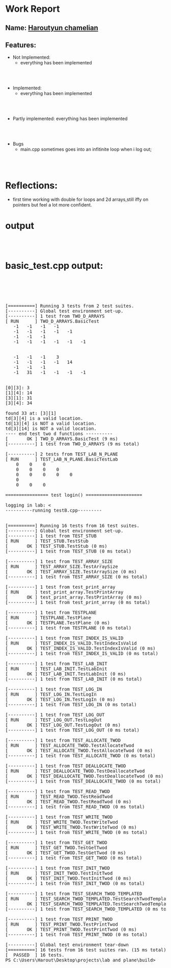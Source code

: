 # Work Report

## Name: <ins> Haroutyun chamelian </ins>

## Features:

- Not Implemented:
  - everything has been implemented

<br><br>

- Implemented:
  - everything has been implemented 

<br><br>

- Partly implemented:
  everything has been implemented 

<br><br>

- Bugs
  - main.cpp sometimes goes into an infitinite loop when i log out;

<br><br>

# Reflections:

- first time working with double for loops and 2d arrays,still iffy on pointers but feel a lot more confident.

# **output**


<br/><br/>

# basic_test.cpp output:

<br/><br/><br/><br/>
<pre>
[==========] Running 3 tests from 2 test suites.
[----------] Global test environment set-up.    
[----------] 1 test from TWO_D_ARRAYS
[ RUN      ] TWO_D_ARRAYS.BasicTest  
   -1   -1   -1   -1
   -1   -1   -1   -1   -1
   -1   -1   -1
   -1   -1   -1   -1   -1   -1       


   -1   -1   -1    3
   -1   -1   -1   -1   14
   -1   -1   -1
   -1   31   -1   -1   -1   -1


[0][3]: 3
[1][4]: 14
[3][1]: 31
[3][4]: 34

found 33 at: [3][1]
td[3][4] is a valid location.
td[13][4] is NOT a valid location.
td[3][14] is NOT a valid location.
---- end test two d functions ----------
[       OK ] TWO_D_ARRAYS.BasicTest (9 ms)
[----------] 1 test from TWO_D_ARRAYS (9 ms total)

[----------] 2 tests from TEST_LAB_N_PLANE
[ RUN      ] TEST_LAB_N_PLANE.BasicTestLab
    0    0    0
    0    0    0    0
    0    0    0    0    0
    0
    0    0    0

================ test login() =====================

logging in lab: <<lab<<, station <<station<<:
    0    0    0
    0    0    0    0
    0 2121    0    0    0
    0
    0    0    0


logging in lab: <<lab<<, station <<station<<:
    0    0    0
    0    0    0    0
    0 2121    0    0    0
    0
    0    0 4242


logging in lab: <<lab<<, station <<station<<:
login() correctly refused to log in a new user into an already occupied station
    0    0    0
    0    0    0    0
    0 2121    0    0    0
    0
    0    0 4242

================ test login() =====================

logging out user : 6666
logout() correctly refused to log out a user who was not logged in.
    0    0    0
    0    0    0    0
    0 2121    0    0    0
    0
    0    0 4242


logging out user: 4242
    0    0    0
    0    0    0    0
    0 2121    0    0    0
    0
    0    0    0


Deallocating two-d array 'labs'


---------- D O N E ----------
[       OK ] TEST_LAB_N_PLANE.BasicTestLab (17 ms)
[ RUN      ] TEST_LAB_N_PLANE.BasicTestPlane
 X X X X
 X X X X
 X X X X
 X X X X
 X X X X
 X X X X
 X X X X



============ test reserve() =======================

reserved 1A([0][0]
 A X X X
 X X X X
 X X X X
 X X X X
 X X X X
 X X X X
 X X X X


reserved 4C([3][2]
 A X X X
 X X X X
 X X X X
 X X C X
 X X X X
 X X X X
 X X X X


reserved 7D([6][3]
 A X X X
 X X X X
 X X X X
 X X C X
 X X X X
 X X X X
 X X X D


reserved 7D([6][3]
   reserve() correctly refused to reserve an already occupied seat.
 A X X X
 X X X X
 X X X X
 X X C X
 X X X X
 X X X X
 X X X D



============ test cancel() =======================

cancelled 4D([3][3]
   cancel() correctly refused to cancel unoccupied seat.
 A X X X
 X X X X
 X X X X
 X X C X
 X X X X
 X X X X
 X X X D


cancelled 4C([3][2]
 A X X X
 X X X X
 X X X X
 X X X X
 X X X X
 X X X X
 X X X D


Deallocating two-d array 'plane'


---------- D O N E ----------
[       OK ] TEST_LAB_N_PLANE.BasicTestPlane (32 ms)
[----------] 2 tests from TEST_LAB_N_PLANE (51 ms total)

[----------] Global test environment tear-down
[==========] 3 tests from 2 test suites ran. (61 ms total)
[  PASSED  ] 3 tests.

# testB.cpp output:
<pre>
----------running testB.cpp---------


[==========] Running 16 tests from 16 test suites.
[----------] Global test environment set-up.
[----------] 1 test from TEST_STUB
[ RUN      ] TEST_STUB.TestStub
[       OK ] TEST_STUB.TestStub (0 ms)
[----------] 1 test from TEST_STUB (0 ms total)

[----------] 1 test from TEST_ARRAY_SIZE
[ RUN      ] TEST_ARRAY_SIZE.TestArraySize
[       OK ] TEST_ARRAY_SIZE.TestArraySize (0 ms)
[----------] 1 test from TEST_ARRAY_SIZE (0 ms total)

[----------] 1 test from test_print_array
[ RUN      ] test_print_array.TestPrintArray
[       OK ] test_print_array.TestPrintArray (0 ms)
[----------] 1 test from test_print_array (0 ms total)

[----------] 1 test from TESTPLANE
[ RUN      ] TESTPLANE.TestPlane
[       OK ] TESTPLANE.TestPlane (0 ms)
[----------] 1 test from TESTPLANE (0 ms total)

[----------] 1 test from TEST_INDEX_IS_VALID
[ RUN      ] TEST_INDEX_IS_VALID.TestIndexIsValid
[       OK ] TEST_INDEX_IS_VALID.TestIndexIsValid (0 ms)
[----------] 1 test from TEST_INDEX_IS_VALID (0 ms total)

[----------] 1 test from TEST_LAB_INIT
[ RUN      ] TEST_LAB_INIT.TestLabInit
[       OK ] TEST_LAB_INIT.TestLabInit (0 ms)
[----------] 1 test from TEST_LAB_INIT (0 ms total)

[----------] 1 test from TEST_LOG_IN
[ RUN      ] TEST_LOG_IN.TestLogIn
[       OK ] TEST_LOG_IN.TestLogIn (0 ms)
[----------] 1 test from TEST_LOG_IN (0 ms total)

[----------] 1 test from TEST_LOG_OUT
[ RUN      ] TEST_LOG_OUT.TestLogOut
[       OK ] TEST_LOG_OUT.TestLogOut (0 ms)
[----------] 1 test from TEST_LOG_OUT (0 ms total)

[----------] 1 test from TEST_ALLOCATE_TWOD
[ RUN      ] TEST_ALLOCATE_TWOD.TestAllocateTwod
[       OK ] TEST_ALLOCATE_TWOD.TestAllocateTwod (0 ms)
[----------] 1 test from TEST_ALLOCATE_TWOD (0 ms total)

[----------] 1 test from TEST_DEALLOCATE_TWOD
[ RUN      ] TEST_DEALLOCATE_TWOD.TestDeallocateTwod
[       OK ] TEST_DEALLOCATE_TWOD.TestDeallocateTwod (0 ms)
[----------] 1 test from TEST_DEALLOCATE_TWOD (0 ms total)

[----------] 1 test from TEST_READ_TWOD
[ RUN      ] TEST_READ_TWOD.TestReadTwod
[       OK ] TEST_READ_TWOD.TestReadTwod (0 ms)
[----------] 1 test from TEST_READ_TWOD (0 ms total)

[----------] 1 test from TEST_WRITE_TWOD
[ RUN      ] TEST_WRITE_TWOD.TestWriteTwod
[       OK ] TEST_WRITE_TWOD.TestWriteTwod (0 ms)
[----------] 1 test from TEST_WRITE_TWOD (0 ms total)

[----------] 1 test from TEST_GET_TWOD
[ RUN      ] TEST_GET_TWOD.TestGetTwod
[       OK ] TEST_GET_TWOD.TestGetTwod (0 ms)
[----------] 1 test from TEST_GET_TWOD (0 ms total)

[----------] 1 test from TEST_INIT_TWOD
[ RUN      ] TEST_INIT_TWOD.TestInitTwod
[       OK ] TEST_INIT_TWOD.TestInitTwod (0 ms)
[----------] 1 test from TEST_INIT_TWOD (0 ms total)

[----------] 1 test from TEST_SEARCH_TWOD_TEMPLATED
[ RUN      ] TEST_SEARCH_TWOD_TEMPLATED.TestSearchTwodTemplated
[       OK ] TEST_SEARCH_TWOD_TEMPLATED.TestSearchTwodTemplated (0 ms)
[----------] 1 test from TEST_SEARCH_TWOD_TEMPLATED (0 ms total)

[----------] 1 test from TEST_PRINT_TWOD
[ RUN      ] TEST_PRINT_TWOD.TestPrintTwod
[       OK ] TEST_PRINT_TWOD.TestPrintTwod (0 ms)
[----------] 1 test from TEST_PRINT_TWOD (0 ms total)

[----------] Global test environment tear-down
[==========] 16 tests from 16 test suites ran. (15 ms total)
[  PASSED  ] 16 tests.
PS C:\Users\Harout\Desktop\projects\lab_and_plane\build>
</pre>

